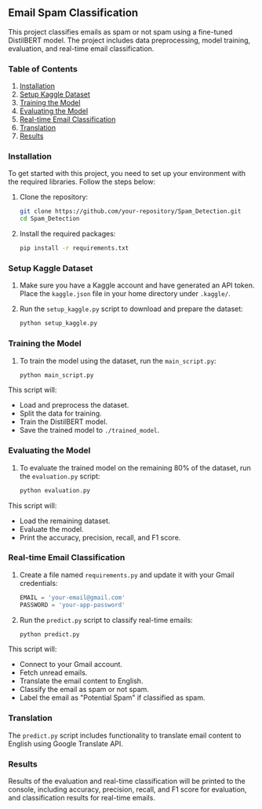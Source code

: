 ## Email Spam Classification

This project classifies emails as spam or not spam using a fine-tuned DistilBERT model. The project includes data preprocessing, model training, evaluation, and real-time email classification.

### Table of Contents
1. [Installation](#installation)
2. [Setup Kaggle Dataset](#setup-kaggle-dataset)
3. [Training the Model](#training-the-model)
4. [Evaluating the Model](#evaluating-the-model)
5. [Real-time Email Classification](#real-time-email-classification)
6. [Translation](#translation)
7. [Results](#results)

### Installation

To get started with this project, you need to set up your environment with the required libraries. Follow the steps below:

1. Clone the repository:
    ```sh
    git clone https://github.com/your-repository/Spam_Detection.git
    cd Spam_Detection
    ```

2. Install the required packages:
    ```sh
    pip install -r requirements.txt
    ```

### Setup Kaggle Dataset

1. Make sure you have a Kaggle account and have generated an API token. Place the `kaggle.json` file in your home directory under `.kaggle/`.

2. Run the `setup_kaggle.py` script to download and prepare the dataset:
    ```sh
    python setup_kaggle.py
    ```

### Training the Model

1. To train the model using the dataset, run the `main_script.py`:
    ```sh
    python main_script.py
    ```

This script will:
- Load and preprocess the dataset.
- Split the data for training.
- Train the DistilBERT model.
- Save the trained model to `./trained_model`.

### Evaluating the Model

1. To evaluate the trained model on the remaining 80% of the dataset, run the `evaluation.py` script:
    ```sh
    python evaluation.py
    ```

This script will:
- Load the remaining dataset.
- Evaluate the model.
- Print the accuracy, precision, recall, and F1 score.

### Real-time Email Classification

1. Create a file named `requirements.py` and update it with your Gmail credentials:
    ```python
    EMAIL = 'your-email@gmail.com'
    PASSWORD = 'your-app-password'
    ```

2. Run the `predict.py` script to classify real-time emails:
    ```sh
    python predict.py
    ```

This script will:
- Connect to your Gmail account.
- Fetch unread emails.
- Translate the email content to English.
- Classify the email as spam or not spam.
- Label the email as "Potential Spam" if classified as spam.

### Translation

The `predict.py` script includes functionality to translate email content to English using Google Translate API.

### Results

Results of the evaluation and real-time classification will be printed to the console, including accuracy, precision, recall, and F1 score for evaluation, and classification results for real-time emails.
